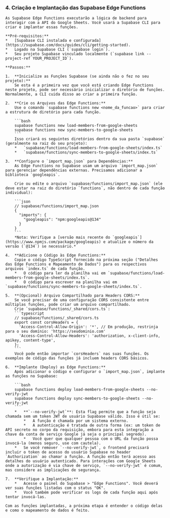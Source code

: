 ### 4. Criação e Implantação das Supabase Edge Functions

    As Supabase Edge Functions executarão a lógica de backend para interagir com a API do Google Sheets. Você usará a Supabase CLI para criar e implantar essas funções.

    **Pré-requisitos:**
    *   [Supabase CLI instalada e configurada](https://supabase.com/docs/guides/cli/getting-started).
    *   Logado na Supabase CLI (`supabase login`).
    *   Seu projeto Supabase vinculado localmente (`supabase link --project-ref YOUR_PROJECT_ID`).

    **Passos:**

    1.  **Inicialize as Funções Supabase (se ainda não o fez no seu projeto):**
        Se esta é a primeira vez que você está criando Edge Functions neste projeto, pode ser necessário inicializar o diretório de funções. Normalmente, a CLI cuida disso ao criar a primeira função.

    2.  **Crie os Arquivos das Edge Functions:**
        Use o comando `supabase functions new <nome_da_funcao>` para criar a estrutura de diretório para cada função.

        ```bash
        supabase functions new load-members-from-google-sheets
        supabase functions new sync-members-to-google-sheets
        ```
        Isso criará os seguintes diretórios dentro da sua pasta `supabase` (geralmente na raiz do seu projeto):
        *   `supabase/functions/load-members-from-google-sheets/index.ts`
        *   `supabase/functions/sync-members-to-google-sheets/index.ts`

    3.  **Configure o `import_map.json` para Dependências:**
        As Edge Functions no Supabase usam um arquivo `import_map.json` para gerenciar dependências externas. Precisamos adicionar a biblioteca `googleapis`.

        Crie ou edite o arquivo `supabase/functions/import_map.json` (ele deve estar na raiz do diretório `functions`, não dentro de cada função individual):

        ```json
        // supabase/functions/import_map.json
        {
          "imports": {
            "googleapis": "npm:googleapis@134" 
          }
        }
        ```
        *Nota: Verifique a [versão mais recente do `googleapis`](https://www.npmjs.com/package/googleapis) e atualize o número da versão (`@134`) se necessário.*

    4.  **Adicione o Código às Edge Functions:**
        Copie o código TypeScript fornecido na próxima seção ("Detalhes das Edge Functions e Mapeamento de Dados") para os respectivos arquivos `index.ts` de cada função.
        *   O código para ler da planilha vai em `supabase/functions/load-members-from-google-sheets/index.ts`.
        *   O código para escrever na planilha vai em `supabase/functions/sync-members-to-google-sheets/index.ts`.

    5.  **(Opcional) Arquivo Compartilhado para Headers CORS:**
        Se você precisar de uma configuração CORS consistente entre múltiplas funções, pode criar um arquivo compartilhado.
        Crie `supabase/functions/_shared/cors.ts`:
        ```typescript
        // supabase/functions/_shared/cors.ts
        export const corsHeaders = {
          'Access-Control-Allow-Origin': '*', // Em produção, restrinja para o seu domínio: 'https://seudominio.com'
          'Access-Control-Allow-Headers': 'authorization, x-client-info, apikey, content-type',
        };
        ```
        Você pode então importar `corsHeaders` nas suas funções. Os exemplos de código das funções já incluem headers CORS básicos.

    6.  **Implante (Deploy) as Edge Functions:**
        Após adicionar o código e configurar o `import_map.json`, implante as funções no Supabase:

        ```bash
        supabase functions deploy load-members-from-google-sheets --no-verify-jwt
        supabase functions deploy sync-members-to-google-sheets --no-verify-jwt
        ```
        *   **`--no-verify-jwt`**: Esta flag permite que a função seja chamada sem um token JWT de usuário Supabase válido. Isso é útil se:
            *   A função é chamada por um sistema externo.
            *   A autenticação é tratada de outra forma (ex: um token de API secreto no corpo da requisição, embora para esta integração a chave da conta de serviço Google já seja o principal segredo).
            *   Você quer que qualquer pessoa com o URL da função possa invocá-la (menos seguro, use com cautela).
        *   Se você remover `--no-verify-jwt`, o frontend precisará incluir o token de acesso do usuário Supabase no header `Authorization` ao chamar a função. A função então terá acesso aos detalhes do usuário autenticado. Para interações com Google Sheets onde a autorização é via chave de serviço, `--no-verify-jwt` é comum, mas considere as implicações de segurança.

    7.  **Verifique a Implantação:**
        *   Acesse o painel do Supabase > "Edge Functions". Você deverá ver suas funções listadas com o status "OK".
        *   Você também pode verificar os logs de cada função aqui após tentar invocá-las.

    Com as funções implantadas, a próxima etapa é entender o código delas e como o mapeamento de dados é feito.